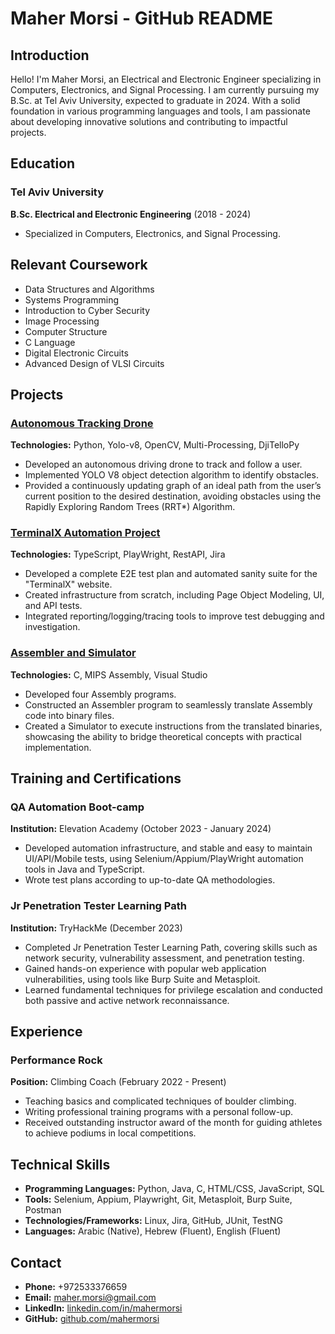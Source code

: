 # Maher Morsi - GitHub README

## Introduction

Hello! I'm Maher Morsi, an Electrical and Electronic Engineer specializing in Computers, Electronics, and Signal Processing. I am currently pursuing my B.Sc. at Tel Aviv University, expected to graduate in 2024. With a solid foundation in various programming languages and tools, I am passionate about developing innovative solutions and contributing to impactful projects.

## Education

### Tel Aviv University
**B.Sc. Electrical and Electronic Engineering** (2018 - 2024)
- Specialized in Computers, Electronics, and Signal Processing.

## Relevant Coursework

- Data Structures and Algorithms
- Systems Programming
- Introduction to Cyber Security
- Image Processing
- Computer Structure
- C Language
- Digital Electronic Circuits
- Advanced Design of VLSI Circuits

## Projects

### [Autonomous Tracking Drone](https://github.com/mahermorsi/autonomous-drone-final-project)
**Technologies:** Python, Yolo-v8, OpenCV, Multi-Processing, DjiTelloPy
- Developed an autonomous driving drone to track and follow a user.
- Implemented YOLO V8 object detection algorithm to identify obstacles.
- Provided a continuously updating graph of an ideal path from the user’s current position to the desired destination, avoiding obstacles using the Rapidly Exploring Random Trees (RRT*) Algorithm.

### [TerminalX Automation Project](https://github.com/mahermorsi/terminalx-playwright-final-project)
**Technologies:** TypeScript, PlayWright, RestAPI, Jira
- Developed a complete E2E test plan and automated sanity suite for the "TerminalX" website.
- Created infrastructure from scratch, including Page Object Modeling, UI, and API tests.
- Integrated reporting/logging/tracing tools to improve test debugging and investigation.

### [Assembler and Simulator](https://github.com/mahermorsi/Assembler-Simulator)
**Technologies:** C, MIPS Assembly, Visual Studio
- Developed four Assembly programs.
- Constructed an Assembler program to seamlessly translate Assembly code into binary files.
- Created a Simulator to execute instructions from the translated binaries, showcasing the ability to bridge theoretical concepts with practical implementation.

## Training and Certifications

### QA Automation Boot-camp
**Institution:** Elevation Academy (October 2023 - January 2024)
- Developed automation infrastructure, and stable and easy to maintain UI/API/Mobile tests, using Selenium/Appium/PlayWright automation tools in Java and TypeScript.
- Wrote test plans according to up-to-date QA methodologies.

### Jr Penetration Tester Learning Path
**Institution:** TryHackMe (December 2023)
- Completed Jr Penetration Tester Learning Path, covering skills such as network security, vulnerability assessment, and penetration testing.
- Gained hands-on experience with popular web application vulnerabilities, using tools like Burp Suite and Metasploit.
- Learned fundamental techniques for privilege escalation and conducted both passive and active network reconnaissance.

## Experience

### Performance Rock
**Position:** Climbing Coach (February 2022 - Present)
- Teaching basics and complicated techniques of boulder climbing.
- Writing professional training programs with a personal follow-up.
- Received outstanding instructor award of the month for guiding athletes to achieve podiums in local competitions.

## Technical Skills

- **Programming Languages:** Python, Java, C, HTML/CSS, JavaScript, SQL
- **Tools:** Selenium, Appium, Playwright, Git, Metasploit, Burp Suite, Postman
- **Technologies/Frameworks:** Linux, Jira, GitHub, JUnit, TestNG
- **Languages:** Arabic (Native), Hebrew (Fluent), English (Fluent)

## Contact

- **Phone:** +972533376659
- **Email:** [maher.morsi@gmail.com](mailto:maher.morsi@gmail.com)
- **LinkedIn:** [linkedin.com/in/mahermorsi](https://www.linkedin.com/in/mahermorsi/)
- **GitHub:** [github.com/mahermorsi](https://github.com/mahermorsi)

